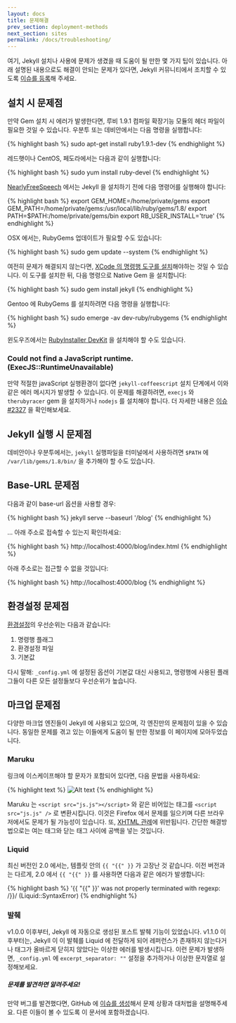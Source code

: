 ```yaml
---
layout: docs
title: 문제해결
prev_section: deployment-methods
next_section: sites
permalink: /docs/troubleshooting/
---
```


여기, Jekyll 설치나 사용에 문제가 생겼을 때 도움이 될 만한 몇 가지 팁이 있습니다. 아래 설명된 내용으로도 해결이 안되는 문제가 있다면, Jekyll 커뮤니티에서 조치할 수 있도록 [이슈를 등록]({{site.help_url}}/issues/new)해 주세요.

## 설치 시 문제점

만약 Gem 설치 시 에러가 발생한다면, 루비 1.9.1 컴파일 확장기능 모듈의 헤더 파일이 필요한 것일 수 있습니다. 우분투 또는 데비안에서는 다음 명령을 실행합니다:

{% highlight bash %}
sudo apt-get install ruby1.9.1-dev
{% endhighlight %}

레드햇이나 CentOS, 페도라에서는 다음과 같이 실행합니다:

{% highlight bash %}
sudo yum install ruby-devel
{% endhighlight %}

[NearlyFreeSpeech](http://nearlyfreespeech.net/) 에서는 Jekyll 을 설치하기 전에 다음 명령어를 실행해야 합니다:

{% highlight bash %}
export GEM_HOME=/home/private/gems
export GEM_PATH=/home/private/gems:/usr/local/lib/ruby/gems/1.8/
export PATH=$PATH:/home/private/gems/bin
export RB_USER_INSTALL='true'
{% endhighlight %}

OSX 에서는, RubyGems 업데이트가 필요할 수도 있습니다:

{% highlight bash %}
sudo gem update --system
{% endhighlight %}

여전히 문제가 해결되지 않는다면, [XCode 의 명령행 도구를 설치](http://www.zlu.me/ruby/os%20x/gem/mountain%20lion/2012/02/21/install-native-ruby-gem-in-mountain-lion-preview.html)해야하는 것일 수 있습니다. 이 도구를 설치한 뒤, 다음 명령으로 Native Gem 을 설치합니다:

{% highlight bash %}
sudo gem install jekyll
{% endhighlight %}

Gentoo 에 RubyGems 를 설치하려면 다음 명령을 실행합니다:

{% highlight bash %}
sudo emerge -av dev-ruby/rubygems
{% endhighlight %}

윈도우즈에서는 [RubyInstaller DevKit](https://wiki.github.com/oneclick/rubyinstaller/development-kit) 을 설치해야 할 수도 있습니다.

### Could not find a JavaScript runtime. (ExecJS::RuntimeUnavailable)

만약 적절한 javaScript 실행환경이 없다면 `jekyll-coffeescript` 설치 단계에서 이와 같은 에러 메시지가 발생할 수 있습니다. 이 문제를 해결하려면, `execjs` 와 `therubyracer` gem 을 설치하거나 `nodejs` 를 설치해야 합니다. 더 자세한 내용은 [이슈 #2327](https://github.com/jekyll/jekyll/issues/2327) 을 확인해보세요.

## Jekyll 실행 시 문제점

데비안이나 우분투에서는, `jekyll` 실행파일을 터미널에서 사용하려면 `$PATH` 에 `/var/lib/gems/1.8/bin/` 을 추가해야 할 수도 있습니다.

## Base-URL 문제점

다음과 같이 base-url 옵션을 사용할 경우:

{% highlight bash %}
jekyll serve --baseurl '/blog'
{% endhighlight %}

… 아래 주소로 접속할 수 있는지 확인하세요:

{% highlight bash %}
http://localhost:4000/blog/index.html
{% endhighlight %}

아래 주소로는 접근할 수 없을 것입니다:

{% highlight bash %}
http://localhost:4000/blog
{% endhighlight %}

## 환경설정 문제점

[환경설정](../configuration/)의 우선순위는 다음과 같습니다:

1.  명령행 플래그
2.  환경설정 파일
3.  기본값

다시 말해: `_config.yml` 에 설정된 옵션이 기본값 대신 사용되고, 명령행에 사용된 플래그들이 다른 모든 설정들보다 우선순위가 높습니다.

## 마크업 문제점

다양한 마크업 엔진들이 Jekyll 에 사용되고 있으며, 각 엔진만의 문제점이 있을 수 있습니다. 동일한 문제를 겪고 있는 이들에게 도움이 될 만한 정보를 이 페이지에 모아두었습니다.

### Maruku

링크에 이스케이프해야 할 문자가 포함되어 있다면, 다음 문법을 사용하세요:

{% highlight text %}
![Alt text](http://yuml.me/diagram/class/[Project]->[Task])
{% endhighlight %}

Maruku 는 `<script src="js.js"></script>` 와 같은 비어있는 태그를 `<script src="js.js" />` 로 변환시킵니다. 이것은 Firefox 에서 문제를 일으키며 다른 브라우저에서도 문제가 될 가능성이 있습니다. 또, [XHTML 관례](http://www.w3.org/TR/xhtml1/#C_3)에 위반됩니다. 간단한 해결방법으로는 여는 태그와 닫는 태그 사이에 공백을 넣는 것입니다.

### Liquid

최신 버전인 2.0 에서는, 템플릿 안의 `{{ "{{" }}` 가 고장난 것 같습니다. 이전 버전과는 다르게, 2.0 에서 `{{ "{{" }}` 를 사용하면 다음과 같은 에러가 발생합니다:

{% highlight bash %}
'{{ "{{" }}' was not properly terminated with regexp: /\}\}/  (Liquid::SyntaxError)
{% endhighlight %}

### 발췌

v1.0.0 이후부터, Jekyll 에 자동으로 생성된 포스트 발췌 기능이 있었습니다. v1.1.0 이후부터는, Jekyll 이 이 발췌를 Liquid 에 전달하게 되어 레퍼런스가 존재하지 않는다거나 태그가 올바르게 닫히지 않았다는 이상한 에러를 발생시킵니다. 이런 문제가 발생하면, `_config.yml` 에 `excerpt_separator: ""` 설정을 추가하거나 이상한 문자열로 설정해보세요.

<div class="note">
  <h5>문제를 발견하면 알려주세요!</h5>
  <p>
  만약 버그를 발견했다면, GitHub 에 <a href="{{ site.help_url }}/issues/new">이슈를 생성</a>해서 문제 상황과 대처법을 설명해주세요. 다른 이들이 볼 수 있도록 이 문서에 포함하겠습니다.
  </p>
</div>
